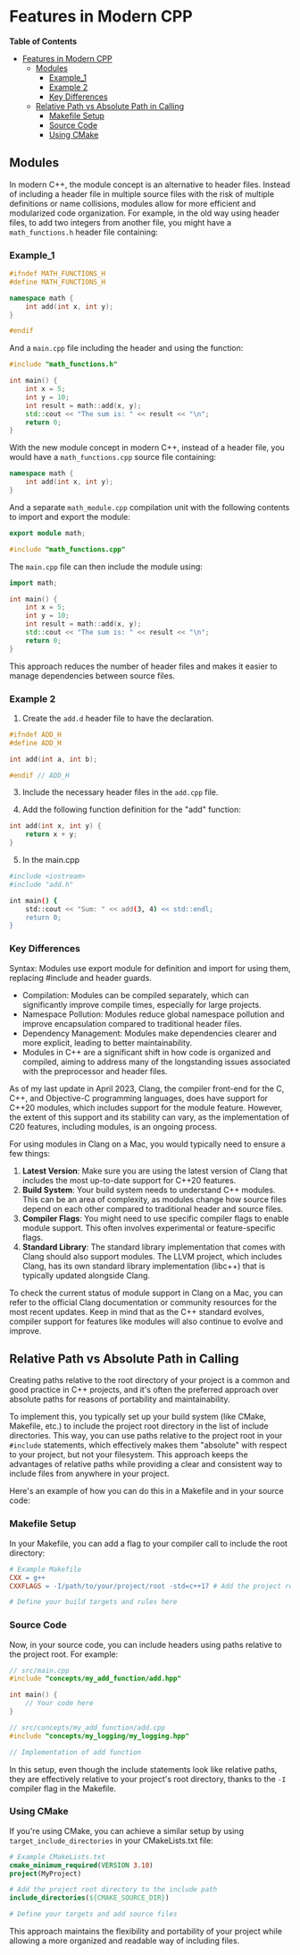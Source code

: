 # Features in Modern CPP

<!-- markdown-toc start - Don't edit this section. Run M-x markdown-toc-refresh-toc -->
**Table of Contents**

- [Features in Modern CPP](#features-in-modern-cpp)
    - [Modules](#modules)
        - [Example_1](#example_1)
        - [Example 2](#example-2)
        - [Key Differences](#key-differences)
    - [Relative Path vs Absolute Path in Calling](#relative-path-vs-absolute-path-in-calling)
        - [Makefile Setup](#makefile-setup)
        - [Source Code](#source-code)
        - [Using CMake](#using-cmake)

<!-- markdown-toc end -->


## Modules

In modern C++, the module concept is an alternative to header files. Instead of
including a header file in multiple source files with the risk of multiple
definitions or name collisions, modules allow for more efficient and modularized
code organization. For example, in the old way using header files, to add two
integers from another file, you might have a `math_functions.h` header file
containing:

### Example_1

```c++
#ifndef MATH_FUNCTIONS_H
#define MATH_FUNCTIONS_H

namespace math {
    int add(int x, int y);
}

#endif

```

And a `main.cpp` file including the header and using the function:

```c++
#include "math_functions.h"

int main() {
    int x = 5;
    int y = 10;
    int result = math::add(x, y);
    std::cout << "The sum is: " << result << "\n";
    return 0;
}
```

With the new module concept in modern C++, instead of a header file, you would
have a `math_functions.cpp` source file containing:

```c++
namespace math {
    int add(int x, int y);
}
```

And a separate `math_module.cpp` compilation unit with the following contents to
import and export the module:

```c++
export module math;

#include "math_functions.cpp"
```

The `main.cpp` file can then include the module using:

```c++
import math;

int main() {
    int x = 5;
    int y = 10;
    int result = math::add(x, y);
    std::cout << "The sum is: " << result << "\n";
    return 0;
}
```

This approach reduces the number of header files and makes it easier to manage
dependencies between source files.

### Example 2

1. Create the `add.d` header file to have the declaration.

```cpp
#ifndef ADD_H
#define ADD_H

int add(int a, int b);

#endif // ADD_H
```

3. Include the necessary header files in the `add.cpp` file.

4. Add the following function definition for the "add" function:

```cpp
int add(int x, int y) {
    return x + y;
}
```

5. In the main.cpp

```sh
#include <iostream>
#include "add.h"

int main() {
    std::cout << "Sum: " << add(3, 4) << std::endl;
    return 0;
}

```

### Key Differences

Syntax: Modules use export module for definition and import for using them, replacing #include and header guards.

- Compilation: Modules can be compiled separately, which can significantly
  improve compile times, especially for large projects.
- Namespace Pollution: Modules reduce global namespace pollution and improve
  encapsulation compared to traditional header files.
- Dependency Management: Modules make dependencies clearer and more explicit,
  leading to better maintainability.
- Modules in C++ are a significant shift in how code is organized and compiled,
  aiming to address many of the longstanding issues associated with the
  preprocessor and header files.

As of my last update in April 2023, Clang, the compiler front-end for the C,
C++, and Objective-C programming languages, does have support for C++20 modules,
which includes support for the module feature. However, the extent of this
support and its stability can vary, as the implementation of C20 features,
including modules, is an ongoing process.

For using modules in Clang on a Mac, you would typically need to ensure a few things:

1. **Latest Version**: Make sure you are using the latest version of Clang that
   includes the most up-to-date support for C++20 features.
2. **Build System**: Your build system needs to understand C++ modules. This can
   be an area of complexity, as modules change how source files depend on each
   other compared to traditional header and source files.
3. **Compiler Flags**: You might need to use specific compiler flags to enable
   module support. This often involves experimental or feature-specific flags.
4. **Standard Library**: The standard library implementation that comes with
   Clang should also support modules. The LLVM project, which includes Clang,
   has its own standard library implementation (libc++) that is typically
   updated alongside Clang.

To check the current status of module support in Clang on a Mac, you can refer
to the official Clang documentation or community resources for the most recent
updates. Keep in mind that as the C++ standard evolves, compiler support for
features like modules will also continue to evolve and improve.

## Relative Path vs Absolute Path in Calling

Creating paths relative to the root directory of your project is a common and
good practice in C++ projects, and it's often the preferred approach over
absolute paths for reasons of portability and maintainability.

To implement this, you typically set up your build system (like CMake, Makefile,
etc.) to include the project root directory in the list of include directories.
This way, you can use paths relative to the project root in your `#include`
statements, which effectively makes them "absolute" with respect to your
project, but not your filesystem. This approach keeps the advantages of relative
paths while providing a clear and consistent way to include files from anywhere
in your project.

Here's an example of how you can do this in a Makefile and in your source code:

### Makefile Setup

In your Makefile, you can add a flag to your compiler call to include the root directory:

```makefile
# Example Makefile
CXX = g++
CXXFLAGS = -I/path/to/your/project/root -std=c++17 # Add the project root directory

# Define your build targets and rules here
```

### Source Code

Now, in your source code, you can include headers using paths relative to the
project root. For example:

```cpp
// src/main.cpp
#include "concepts/my_add_function/add.hpp"

int main() {
    // Your code here
}
```

```cpp
// src/concepts/my_add_function/add.cpp
#include "concepts/my_logging/my_logging.hpp"

// Implementation of add function
```

In this setup, even though the include statements look like relative paths, they
are effectively relative to your project's root directory, thanks to the `-I`
compiler flag in the Makefile.

### Using CMake

If you're using CMake, you can achieve a similar setup by using `target_include_directories` in your CMakeLists.txt file:

```cmake
# Example CMakeLists.txt
cmake_minimum_required(VERSION 3.10)
project(MyProject)

# Add the project root directory to the include path
include_directories(${CMAKE_SOURCE_DIR})

# Define your targets and add source files
```

This approach maintains the flexibility and portability of your project while allowing a more organized and readable way of including files.
